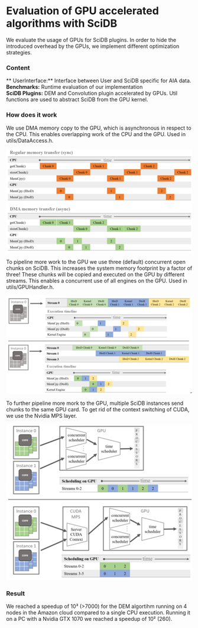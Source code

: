 # Evaluation of GPU accelerated algorithms with SciDB

We evaluate the usage of GPUs for SciDB plugins. In order to hide the introduced overhead by the GPUs, we implement different optimization strategies. 

### Content
** UserInterface:** Interface between User and SciDB specific for AIA data.<br>
**Benchmarks:** Runtime evaluation of our implementation<br>
**SciDB Plugins:** DEM and Convolution plugin accelerated by GPUs. Util functions are used to abstract SciDB from the GPU kernel.

### How does it work
We use DMA memory copy to the GPU, which is asynchronous in respect to the CPU. This enables overlapping work of the CPU and the GPU. Used in utils/DataAccess.h.


![png](DataHandler.PNG)


To pipeline more work to the GPU we use three (default) concurrent open chunks on SciDB. This increases the system memory footprint by a factor of three! These chunks will be copied and executed on the GPU by different streams. This enables a concurrent use of all engines on the GPU. Used in utils/GPUHandler.h.


![png](GPUHandler.PNG)


To further pipeline more mork to the GPU, multiple SciDB instances send chunks to the same GPU card. To get rid of the context switching of CUDA, we use the Nvidia MPS layer.


![png](MPS.PNG)


### Result
We reached a speedup of 10³ (>7000) for the DEM algortihm running on 4 nodes in the Amazon cloud compared to a single CPU execution. Running it on a PC with a Nvidia GTX 1070 we reached a speedup of 10² (260).
